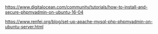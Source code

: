 https://www.digitalocean.com/community/tutorials/how-to-install-and-secure-phpmyadmin-on-ubuntu-16-04

https://www.renfei.org/blog/set-up-apache-mysql-php-phpmyadmin-on-ubuntu-server.html
